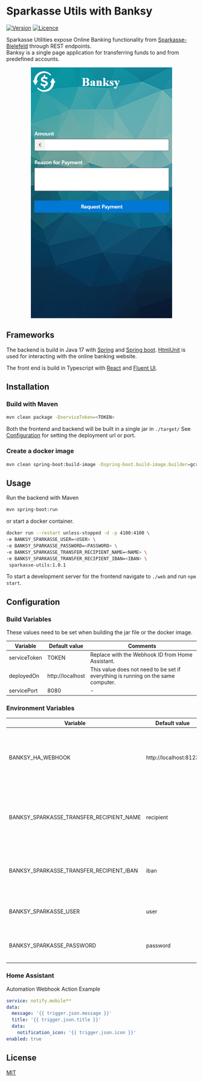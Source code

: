 [//]: # (<img src="docs/images/banksy_logo.png" align="right" alt="banksy logo">)
# Sparkasse Utils with Banksy

[![Version](https://img.shields.io/badge/Version-v1.0.1-blue.svg?style=for-the-badge)](https://shields.io/)
[![Licence](https://img.shields.io/badge/Licence-MIT-success.svg?style=for-the-badge)](https://shields.io/)

Sparkasse Utilities expose Online Banking functionality from [Sparkasse-Bielefeld](https://www.sparkasse-bielefeld.de/de/home.html) through REST endpoints.
<br/>Banksy is a single page application for transferring funds to and from predefined accounts.
<p align="center"><img src="docs/images/banksy_ui.png" alt="mobile interface"></p>

## Frameworks
The backend is build in Java 17 with [Spring](https://spring.io/) and [Spring boot](https://spring.io/projects/spring-boot). 
[HtmlUnit](https://htmlunit.sourceforge.io/) is used for interacting with the online banking website.

The front end is build in Typescript with [React](https://reactjs.org/) and [Fluent UI](https://developer.microsoft.com/en-us/fluentui).

## Installation

### Build with Maven
```bash
mvn clean package -DserviceToken=<TOKEN>
```
Both the frontend and backend will be built in a single jar in ```./target/``` See [Configuration](#configuration) for setting the deployment url or port.

### Create a docker image
```bash
mvn clean spring-boot:build-image -Dspring-boot.build-image.builder=gcr.io/paketo-buildpacks/builder:full-cf -DdeployedOn=<DEPLOYED_ON> -DservicePort=<PORT> -DserviceToken=<TOKEN> -DskipTests
```

## Usage

Run the backend with Maven
```bash
mvn spring-boot:run 
```
or start a docker container.
```bash
docker run --restart unless-stopped -d -p 4100:4100 \ 
-e BANKSY_SPARKASSE_USER=<USER> \ 
-e BANKSY_SPARKASSE_PASSWORD=<PASSWORD> \ 
-e BANKSY_SPARKASSE_TRANSFER_RECIPIENT_NAME=<NAME> \  
-e BANKSY_SPARKASSE_TRANSFER_RECIPIENT_IBAN=<IBAN> \ 
 sparkasse-utils:1.0.1
```
To start a development server for the frontend navigate to ```./web``` and run ```npm start```.

## Configuration

### Build Variables
These values need to be set when building the jar file or the docker image.

| Variable     | Default value    | Comments                                                                          |
|--------------|------------------|-----------------------------------------------------------------------------------|
| serviceToken | TOKEN            | Replace with the Webhook ID from Home Assistant.                                  |
|deployedOn| http://localhost | This value does not need to be set if everything is running on the same computer. |
|servicePort| 8080             | -                                                                                 |


### Environment Variables
| Variable                                 | Default value         | Comments                                                                               |
|------------------------------------------|-----------------------|----------------------------------------------------------------------------------------|
| BANKSY_HA_WEBHOOK                        | http://localhost:8123 | This url is used optionally to send a push notification to a device through a webhook. |
| BANKSY_SPARKASSE_TRANSFER_RECIPIENT_NAME | recipient             | Account holder's name in capital letters that will be receiving the payment.           |
| BANKSY_SPARKASSE_TRANSFER_RECIPIENT_IBAN | iban                  | IBAN of the account that is receiving the payment.                                     |
| BANKSY_SPARKASSE_USER                    | user                  | Username of the person making the payment.                                             |
| BANKSY_SPARKASSE_PASSWORD                | password              | Password for the Online Banking Website.                                               |

### Home Assistant

Automation Webhook Action Example
```yaml
service: notify.mobile**
data:
  message: '{{ trigger.json.message }}'
  title: '{{ trigger.json.title }}'
  data:
    notification_icon: '{{ trigger.json.icon }}'
enabled: true
```

## License
[MIT](https://choosealicense.com/licenses/mit/)